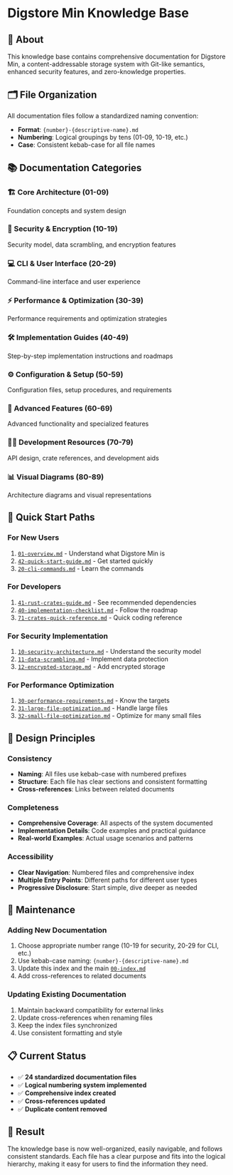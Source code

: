 # Digstore Min Knowledge Base

## 📖 About

This knowledge base contains comprehensive documentation for Digstore Min, a content-addressable storage system with Git-like semantics, enhanced security features, and zero-knowledge properties.

## 🗂️ File Organization

All documentation files follow a standardized naming convention:
- **Format**: `{number}-{descriptive-name}.md`
- **Numbering**: Logical groupings by tens (01-09, 10-19, etc.)
- **Case**: Consistent kebab-case for all file names

## 📚 Documentation Categories

### 🏗️ Core Architecture (01-09)
Foundation concepts and system design

### 🔐 Security & Encryption (10-19)
Security model, data scrambling, and encryption features

### 💻 CLI & User Interface (20-29)
Command-line interface and user experience

### ⚡ Performance & Optimization (30-39)
Performance requirements and optimization strategies

### 🛠️ Implementation Guides (40-49)
Step-by-step implementation instructions and roadmaps

### ⚙️ Configuration & Setup (50-59)
Configuration files, setup procedures, and requirements

### 🚀 Advanced Features (60-69)
Advanced functionality and specialized features

### 👨‍💻 Development Resources (70-79)
API design, crate references, and development aids

### 📊 Visual Diagrams (80-89)
Architecture diagrams and visual representations

## 🎯 Quick Start Paths

### For New Users
1. [`01-overview.md`](01-overview.md) - Understand what Digstore Min is
2. [`42-quick-start-guide.md`](42-quick-start-guide.md) - Get started quickly
3. [`20-cli-commands.md`](20-cli-commands.md) - Learn the commands

### For Developers
1. [`41-rust-crates-guide.md`](41-rust-crates-guide.md) - See recommended dependencies
2. [`40-implementation-checklist.md`](40-implementation-checklist.md) - Follow the roadmap
3. [`71-crates-quick-reference.md`](71-crates-quick-reference.md) - Quick coding reference

### For Security Implementation
1. [`10-security-architecture.md`](10-security-architecture.md) - Understand the security model
2. [`11-data-scrambling.md`](11-data-scrambling.md) - Implement data protection
3. [`12-encrypted-storage.md`](12-encrypted-storage.md) - Add encrypted storage

### For Performance Optimization
1. [`30-performance-requirements.md`](30-performance-requirements.md) - Know the targets
2. [`31-large-file-optimization.md`](31-large-file-optimization.md) - Handle large files
3. [`32-small-file-optimization.md`](32-small-file-optimization.md) - Optimize for many small files

## 🎨 Design Principles

### Consistency
- **Naming**: All files use kebab-case with numbered prefixes
- **Structure**: Each file has clear sections and consistent formatting
- **Cross-references**: Links between related documents

### Completeness
- **Comprehensive Coverage**: All aspects of the system documented
- **Implementation Details**: Code examples and practical guidance
- **Real-world Examples**: Actual usage scenarios and patterns

### Accessibility
- **Clear Navigation**: Numbered files and comprehensive index
- **Multiple Entry Points**: Different paths for different user types
- **Progressive Disclosure**: Start simple, dive deeper as needed

## 🔄 Maintenance

### Adding New Documentation
1. Choose appropriate number range (10-19 for security, 20-29 for CLI, etc.)
2. Use kebab-case naming: `{number}-{descriptive-name}.md`
3. Update this index and the main [`00-index.md`](00-index.md)
4. Add cross-references to related documents

### Updating Existing Documentation
1. Maintain backward compatibility for external links
2. Update cross-references when renaming files
3. Keep the index files synchronized
4. Use consistent formatting and style

## 📋 Current Status

- ✅ **24 standardized documentation files**
- ✅ **Logical numbering system implemented**
- ✅ **Comprehensive index created**
- ✅ **Cross-references updated**
- ✅ **Duplicate content removed**

## 🎉 Result

The knowledge base is now well-organized, easily navigable, and follows consistent standards. Each file has a clear purpose and fits into the logical hierarchy, making it easy for users to find the information they need.
